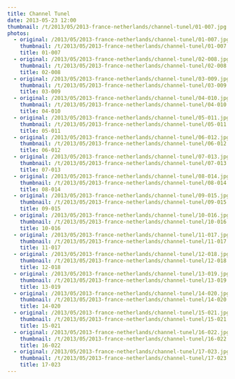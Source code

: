 ```yaml
---
title: Channel Tunel
date: 2013-05-23 12:00
thumbnail: /t/2013/05/2013-france-netherlands/channel-tunel/01-007.jpg
photos:
  - original: /2013/05/2013-france-netherlands/channel-tunel/01-007.jpg
    thumbnail: /t/2013/05/2013-france-netherlands/channel-tunel/01-007.jpg
    title: 01-007
  - original: /2013/05/2013-france-netherlands/channel-tunel/02-008.jpg
    thumbnail: /t/2013/05/2013-france-netherlands/channel-tunel/02-008.jpg
    title: 02-008
  - original: /2013/05/2013-france-netherlands/channel-tunel/03-009.jpg
    thumbnail: /t/2013/05/2013-france-netherlands/channel-tunel/03-009.jpg
    title: 03-009
  - original: /2013/05/2013-france-netherlands/channel-tunel/04-010.jpg
    thumbnail: /t/2013/05/2013-france-netherlands/channel-tunel/04-010.jpg
    title: 04-010
  - original: /2013/05/2013-france-netherlands/channel-tunel/05-011.jpg
    thumbnail: /t/2013/05/2013-france-netherlands/channel-tunel/05-011.jpg
    title: 05-011
  - original: /2013/05/2013-france-netherlands/channel-tunel/06-012.jpg
    thumbnail: /t/2013/05/2013-france-netherlands/channel-tunel/06-012.jpg
    title: 06-012
  - original: /2013/05/2013-france-netherlands/channel-tunel/07-013.jpg
    thumbnail: /t/2013/05/2013-france-netherlands/channel-tunel/07-013.jpg
    title: 07-013
  - original: /2013/05/2013-france-netherlands/channel-tunel/08-014.jpg
    thumbnail: /t/2013/05/2013-france-netherlands/channel-tunel/08-014.jpg
    title: 08-014
  - original: /2013/05/2013-france-netherlands/channel-tunel/09-015.jpg
    thumbnail: /t/2013/05/2013-france-netherlands/channel-tunel/09-015.jpg
    title: 09-015
  - original: /2013/05/2013-france-netherlands/channel-tunel/10-016.jpg
    thumbnail: /t/2013/05/2013-france-netherlands/channel-tunel/10-016.jpg
    title: 10-016
  - original: /2013/05/2013-france-netherlands/channel-tunel/11-017.jpg
    thumbnail: /t/2013/05/2013-france-netherlands/channel-tunel/11-017.jpg
    title: 11-017
  - original: /2013/05/2013-france-netherlands/channel-tunel/12-018.jpg
    thumbnail: /t/2013/05/2013-france-netherlands/channel-tunel/12-018.jpg
    title: 12-018
  - original: /2013/05/2013-france-netherlands/channel-tunel/13-019.jpg
    thumbnail: /t/2013/05/2013-france-netherlands/channel-tunel/13-019.jpg
    title: 13-019
  - original: /2013/05/2013-france-netherlands/channel-tunel/14-020.jpg
    thumbnail: /t/2013/05/2013-france-netherlands/channel-tunel/14-020.jpg
    title: 14-020
  - original: /2013/05/2013-france-netherlands/channel-tunel/15-021.jpg
    thumbnail: /t/2013/05/2013-france-netherlands/channel-tunel/15-021.jpg
    title: 15-021
  - original: /2013/05/2013-france-netherlands/channel-tunel/16-022.jpg
    thumbnail: /t/2013/05/2013-france-netherlands/channel-tunel/16-022.jpg
    title: 16-022
  - original: /2013/05/2013-france-netherlands/channel-tunel/17-023.jpg
    thumbnail: /t/2013/05/2013-france-netherlands/channel-tunel/17-023.jpg
    title: 17-023
---
```

